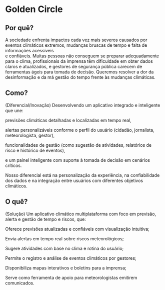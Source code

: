 # Golden Circle

## Por quê?

A sociedade enfrenta impactos cada vez mais severos causados por eventos climáticos extremos, mudanças bruscas de tempo e falta de informações acessíveis<br>
e confiáveis. Muitas pessoas não conseguem se preparar adequadamente para o clima, profissionais da imprensa têm dificuldade em obter
dados claros e atualizados, e gestores de segurança pública carecem de ferramentas ágeis para tomada de decisão.
Queremos resolver a dor da desinformação e da má gestão do tempo frente às mudanças climáticas.

## Como?
(Diferencial/Inovação)
Desenvolvendo um aplicativo integrado e inteligente que une:

previsões climáticas detalhadas e localizadas em tempo real,

alertas personalizáveis conforme o perfil do usuário (cidadão, jornalista, meteorologista, gestor),

funcionalidades de gestão (como sugestão de atividades, relatórios de risco e histórico de eventos),

e um painel inteligente com suporte à tomada de decisão em cenários críticos.

Nosso diferencial está na personalização da experiência, na confiabilidade dos dados e na integração entre usuários com diferentes objetivos climáticos.

## O quê?
(Solução)
Um aplicativo climático multiplataforma com foco em previsão, alerta e gestão de tempo e riscos, que:

Oferece previsões atualizadas e confiáveis com visualização intuitiva;

Envia alertas em tempo real sobre riscos meteorológicos;

Sugere atividades com base no clima e rotina do usuário;

Permite o registro e análise de eventos climáticos por gestores;

Disponibiliza mapas interativos e boletins para a imprensa;

Serve como ferramenta de apoio para meteorologistas emitirem comunicados.
